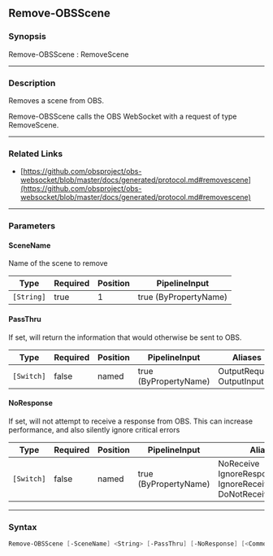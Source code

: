Remove-OBSScene
---------------




### Synopsis
Remove-OBSScene : RemoveScene



---


### Description

Removes a scene from OBS.


Remove-OBSScene calls the OBS WebSocket with a request of type RemoveScene.



---


### Related Links
* [https://github.com/obsproject/obs-websocket/blob/master/docs/generated/protocol.md#removescene](https://github.com/obsproject/obs-websocket/blob/master/docs/generated/protocol.md#removescene)





---


### Parameters
#### **SceneName**

Name of the scene to remove






|Type      |Required|Position|PipelineInput        |
|----------|--------|--------|---------------------|
|`[String]`|true    |1       |true (ByPropertyName)|



#### **PassThru**

If set, will return the information that would otherwise be sent to OBS.






|Type      |Required|Position|PipelineInput        |Aliases                      |
|----------|--------|--------|---------------------|-----------------------------|
|`[Switch]`|false   |named   |true (ByPropertyName)|OutputRequest<br/>OutputInput|



#### **NoResponse**

If set, will not attempt to receive a response from OBS.
This can increase performance, and also silently ignore critical errors






|Type      |Required|Position|PipelineInput        |Aliases                                                                |
|----------|--------|--------|---------------------|-----------------------------------------------------------------------|
|`[Switch]`|false   |named   |true (ByPropertyName)|NoReceive<br/>IgnoreResponse<br/>IgnoreReceive<br/>DoNotReceiveResponse|





---


### Syntax
```PowerShell
Remove-OBSScene [-SceneName] <String> [-PassThru] [-NoResponse] [<CommonParameters>]
```
